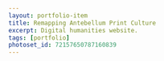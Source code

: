 ```yaml
---
layout: portfolio-item
title: Remapping Antebellum Print Culture
excerpt: Digital humanities website.
tags: [portfolio]
photoset_id: 72157650787160839
---
```

